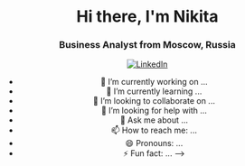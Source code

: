<div id="header" align ="center">
  <h1>Hi there, I'm Nikita</h1> 
  <h3>Business Analyst from Moscow, Russia</h3>
</div>

<div id="socials" align ="center">
  <a href=linkedin-url">
    <img src="https://img.shields.io/badge/LinkedIn-blue?style=for-the-badge&logo=linkedin&logoColor=white" alt="LinkedIn"/>
  </a>

- 🔭 I’m currently working on ...
- 🌱 I’m currently learning ...
- 👯 I’m looking to collaborate on ...
- 🤔 I’m looking for help with ...
- 💬 Ask me about ...
- 📫 How to reach me: ...
- 😄 Pronouns: ...
- ⚡ Fun fact: ...
-->
